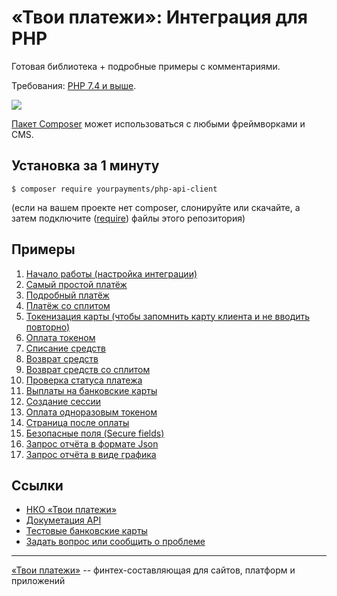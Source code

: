 # «Твои платежи»: Интеграция для PHP
Готовая библиотека + подробные примеры с комментариями.

Требования: [PHP 7.4 и выше](https://github.com/yourpayments/php-api-client/blob/main/composer.json).

![](https://repository-images.githubusercontent.com/638835276/ff494b04-d65b-4843-8759-e85c689a7e80)

[Пакет Composer](https://packagist.org/packages/yourpayments/php-api-client) может 
использоваться с любыми фреймворками и CMS.
 
## Установка за 1 минуту
```shell
$ composer require yourpayments/php-api-client
```
(если на вашем проекте нет composer, слонируйте или скачайте, а затем подключите ([require](https://www.php.net/manual/ru/function.require.php)) файлы этого репозитория)

## Примеры
1. [Начало работы (настройка интеграции)](src/Examples/start.php)
2. [Cамый простой платёж](src/Examples/simpleGetPaymentLink.php)
3. [Подробный платёж](src/Examples/getPaymentLink.php)
4. [Платёж со сплитом](src/Examples/getPaymentLinkMarketplace.php)
5. [Токенизация карты (чтобы запомнить карту клиента и не вводить повторно)](src/Examples/getToken.php)
6. [Оплата токеном](src/Examples/paymentByToken.php)
7. [Списание средств](src/Examples/paymentCapture.php)
8. [Возврат средств](src/Examples/paymentRefund.php)
9. [Возврат средств со сплитом](src/Examples/paymentRefundMarketplace.php)
10. [Проверка статуса платежа](src/Examples/paymentGetStatus.php)
11. [Выплаты на банковские карты](src/Examples/payoutCreate.php)
12. [Создание сессии](src/Examples/getSession.php)
13. [Оплата одноразовым токеном](src/Examples/oneTimeTokenPayment.php)
14. [Страница после оплаты](src/Examples/returnPage.php)
15. [Безопасные поля (Secure fields)](src/Examples/secureFields.php)
16. [Запрос отчёта в формате Json](src/Examples/getReportGeneral.php)
17. [Запрос отчёта в виде графика](src/Examples/getReportChart.php)

## Ссылки
- [НКО «Твои платежи»](https://YPMN.ru/)
- [Докуметация API](https://ypmn.ru/ru/documentation/)
- [Тестовые банковские карты](https://ypmn.ru/ru/documentation/#tag/testing)
- [Задать вопрос или сообщить о проблеме](https://github.com/yourpayments/php-api-client/issues/new)

-------------
[«Твои платежи»](https://YPMN.ru/ "Платёжная система для сайтов, платформ и приложений") -- финтех-составляющая для сайтов, платформ и приложений
